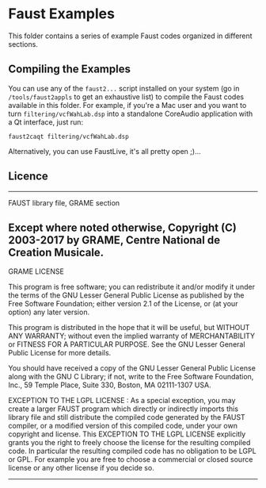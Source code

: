 # Faust Examples

This folder contains a series of example Faust codes organized in different sections. 

## Compiling the Examples

You can use any of the `faust2...` script installed on your system (go in `/tools/faust2appls` to get an exhaustive list) to compile the Faust codes available in this folder. For example, if you're a Mac user and you want to turn `filtering/vcfWahLab.dsp` into a standalone CoreAudio application with a Qt interface, just run:

```
faust2caqt filtering/vcfWahLab.dsp
``` 

Alternatively, you can use FaustLive, it's all pretty open ;)...

## Licence

************************************************************************
FAUST library file, GRAME section

Except where noted otherwise, Copyright (C) 2003-2017 by GRAME,
Centre National de Creation Musicale.
----------------------------------------------------------------------
GRAME LICENSE

This program is free software; you can redistribute it and/or modify
it under the terms of the GNU Lesser General Public License as
published by the Free Software Foundation; either version 2.1 of the
License, or (at your option) any later version.

This program is distributed in the hope that it will be useful,
but WITHOUT ANY WARRANTY; without even the implied warranty of
MERCHANTABILITY or FITNESS FOR A PARTICULAR PURPOSE.  See the
GNU Lesser General Public License for more details.

You should have received a copy of the GNU Lesser General Public
License along with the GNU C Library; if not, write to the Free
Software Foundation, Inc., 59 Temple Place, Suite 330, Boston, MA
02111-1307 USA.

EXCEPTION TO THE LGPL LICENSE : As a special exception, you may create a
larger FAUST program which directly or indirectly imports this library
file and still distribute the compiled code generated by the FAUST
compiler, or a modified version of this compiled code, under your own
copyright and license. This EXCEPTION TO THE LGPL LICENSE explicitly
grants you the right to freely choose the license for the resulting
compiled code. In particular the resulting compiled code has no obligation
to be LGPL or GPL. For example you are free to choose a commercial or
closed source license or any other license if you decide so.
************************************************************************
